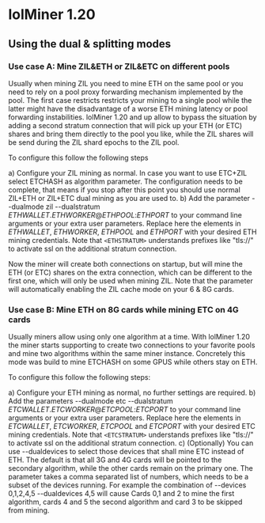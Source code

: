 # lolMiner 1.20

## Using the dual & splitting modes

### Use case A: Mine ZIL&ETH or ZIL&ETC on different pools

Usually when mining ZIL you need to mine ETH on the same pool or you need to rely on a pool proxy forwarding mechanism implemented by the pool. The first case restricts restricts your mining to a single pool while the latter might have the disadvantage of a worse ETH mining latency or pool forwarding instabilities. lolMiner 1.20 and up allow to bypass the situation by adding a second stratum connection that will pick up your ETH (or ETC) shares and bring them directly to the pool you like, while the ZIL shares will be send during the ZIL shard epochs to the ZIL pool.  

To configure this follow the following steps

a) Configure your ZIL mining as normal. In case you want to use ETC+ZIL select ETCHASH as algorithm parameter. The configuration needs to be complete, that means if you stop after this point you should use normal ZIL+ETH or ZIL+ETC dual mining as you are used to.
b) Add the parameter --dualmode zil --dualstratum *ETHWALLET*.*ETHWORKER*@*ETHPOOL*:*ETHPORT* to your command line arguments or your extra user parameters. Replace here the elements in *ETHWALLET*, *ETHWORKER*, *ETHPOOL* and *ETHPORT* with your desired ETH mining credentials. Note that `<ETHSTRATUM>` understands prefixes like "tls://" to activate ssl on the additional stratum connection.

Now the miner will create both connections on startup, but will mine the ETH (or ETC) shares on the extra connection, which can be different to the first one, which will only be used when mining ZIL. Note that the parameter will automatically enabling the ZIL cache mode on your 6 & 8G cards. 

### Use case B: Mine ETH on 8G cards while mining ETC on 4G cards

Usually miners allow using only one algorithm at a time. With lolMiner 1.20 the miner starts supporting to create two connections to your favorite pools and mine two algorithms within the same miner instance. Concretely this mode was build to mine ETCHASH on some GPUS while others stay on ETH. 

To configure this follow the following steps:

a) Configure your ETH mining as normal, no further settings are required.
b) Add the parameters --dualmode etc --dualstratum *ETCWALLET*.*ETCWORKER*@*ETCPOOL*:*ETCPORT* to your command line arguments or your extra user parameters. Replace here the elements in *ETCWALLET*, *ETCWORKER*, *ETCPOOL* and *ETCPORT* with your desired ETC mining credentials. Note that `<ETCSTRATUM>` understands prefixes like "tls://" to activate ssl on the additional stratum connection.
c) (Optionally) You can use --dualdevices to select those devices that shall mine ETC instead of ETH. The default is that all 3G and 4G cards will be pointed to the secondary algorithm, while the other cards remain on the primary one. The parameter takes a comma separated list of numbers, which needs to be a subset of the devices running. For example the combination of --devices 0,1,2,4,5 --dualdevices 4,5 will cause Cards 0,1 and 2 to mine the first algorithm, cards 4 and 5 the second algorithm and card 3 to be skipped from mining. 
